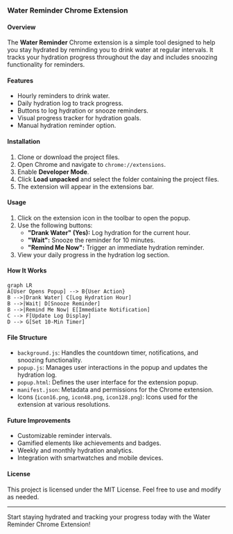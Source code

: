 ### Water Reminder Chrome Extension

#### Overview
The **Water Reminder** Chrome extension is a simple tool designed to help you stay hydrated by reminding you to drink water at regular intervals. It tracks your hydration progress throughout the day and includes snoozing functionality for reminders.

#### Features
- Hourly reminders to drink water.
- Daily hydration log to track progress.
- Buttons to log hydration or snooze reminders.
- Visual progress tracker for hydration goals.
- Manual hydration reminder option.

#### Installation
1. Clone or download the project files.
2. Open Chrome and navigate to `chrome://extensions`.
3. Enable **Developer Mode**.
4. Click **Load unpacked** and select the folder containing the project files.
5. The extension will appear in the extensions bar.

#### Usage
1. Click on the extension icon in the toolbar to open the popup.
2. Use the following buttons:
   - **"Drank Water" (Yes):** Log hydration for the current hour.
   - **"Wait":** Snooze the reminder for 10 minutes.
   - **"Remind Me Now":** Trigger an immediate hydration reminder.
3. View your daily progress in the hydration log section.

#### How It Works

```mermaid
graph LR
A[User Opens Popup] --> B{User Action}
B -->|Drank Water| C[Log Hydration Hour]
B -->|Wait| D[Snooze Reminder]
B -->|Remind Me Now| E[Immediate Notification]
C --> F[Update Log Display]
D --> G[Set 10-Min Timer]
```

#### File Structure
- `background.js`: Handles the countdown timer, notifications, and snoozing functionality.
- `popup.js`: Manages user interactions in the popup and updates the hydration log.
- `popup.html`: Defines the user interface for the extension popup.
- `manifest.json`: Metadata and permissions for the Chrome extension.
- Icons (`icon16.png`, `icon48.png`, `icon128.png`): Icons used for the extension at various resolutions.

#### Future Improvements
- Customizable reminder intervals.
- Gamified elements like achievements and badges.
- Weekly and monthly hydration analytics.
- Integration with smartwatches and mobile devices.

#### License
This project is licensed under the MIT License. Feel free to use and modify as needed.

---

Start staying hydrated and tracking your progress today with the Water Reminder Chrome Extension!

